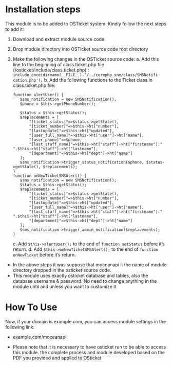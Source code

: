 # Installation steps

This module is to be added to OSTicket system. Kindly follow the next steps to add it:
1. Download and extract module source code
2. Drop module directory into OSTicket source code root directory
3. Make the following changes in the OSTicket source code:
    a. Add this line to the beginning of class.ticket.php file (/osticket/include/class.ticket.php) :
        ```include_once(dirname(__FILE__).'/../corephp_snm/class/SMSNotifi
 cation.php');```
    b. Add the following functions to the Ticket class in class.ticket.php file:
    ```
    function alertUser() {
       $sms_notification = new SMSNotification();
       $phone = $this->getPhoneNumber();

       $status = $this->getStatus();
       $replacements = [
           "[ticket_status]"=>$status->getState(),
           "[ticket_number]"=>$this->ht["number"],
           "[lastupdate]"=>$this->ht["updated"],
           "[user_full_name]"=>$this->ht["user"]->ht["name"],
           "[user_phone]"=>$phone,
           "[last_staff_name]"=>$this->ht["staff"]->ht["firstname"]." ".$this->ht["staff"]->ht["lastname"],
           "[department]"=>$this->ht["dept"]->ht["name"]
       ];
       $sms_notification->trigger_status_notification($phone, $status->getState(), $replacements);
    }
    function onNewTicketSMSAlert() {
       $sms_notification = new SMSNotification();
       $status = $this->getStatus();
       $replacements = [
           "[ticket_status]"=>$status->getState(),
           "[ticket_number]"=>$this->ht["number"],
           "[lastupdate]"=>$this->ht["updated"],
           "[user_full_name]"=>$this->ht["user"]->ht["name"],
           "[last_staff_name]"=>$this->ht["staff"]->ht["firstname"]." ".$this->ht["staff"]->ht["lastname"],
           "[department]"=>$this->ht["dept"]->ht["name"]
       ];
       $sms_notification->trigger_admin_notification($replacements);
    }
    ```

    c. Add ```$this->alertUser();``` to the end of ```function setStatus``` before it’s return.
d. Add ```$this->onNewTicketSMSAlert();``` to the end of ```function onNewTicket``` before it’s return.
- In the above steps it was suppose that moceanapi it the name of module directory
dropped in the osticket source code.
- This module uses exactly osticket database and tables, also the database username & password. No need to change anything in the module until and unless you want to customize it

# How To Use

Now, if your domain is example.com, you can access module settings in the following link:
- example.com/moceanapi

* Please note that it is necessary to have osticket run to be able to access this module.
the complete process and module developed based on the PDF you provided and applied to OSticket